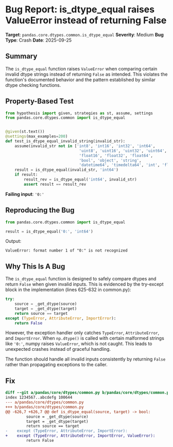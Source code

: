 # Bug Report: is_dtype_equal raises ValueError instead of returning False

**Target**: `pandas.core.dtypes.common.is_dtype_equal`
**Severity**: Medium
**Bug Type**: Crash
**Date**: 2025-09-25

## Summary

The `is_dtype_equal` function raises `ValueError` when comparing certain invalid dtype strings instead of returning `False` as intended. This violates the function's documented behavior and the pattern established by similar dtype checking functions.

## Property-Based Test

```python
from hypothesis import given, strategies as st, assume, settings
from pandas.core.dtypes.common import is_dtype_equal


@given(st.text())
@settings(max_examples=200)
def test_is_dtype_equal_invalid_string(invalid_str):
    assume(invalid_str not in ['int8', 'int16', 'int32', 'int64',
                                'uint8', 'uint16', 'uint32', 'uint64',
                                'float16', 'float32', 'float64',
                                'bool', 'object', 'string',
                                'datetime64', 'timedelta64', 'int', 'float'])
    result = is_dtype_equal(invalid_str, 'int64')
    if result:
        result_rev = is_dtype_equal('int64', invalid_str)
        assert result == result_rev
```

**Failing input**: `'0:'`

## Reproducing the Bug

```python
from pandas.core.dtypes.common import is_dtype_equal

result = is_dtype_equal('0:', 'int64')
```

Output:
```
ValueError: format number 1 of "0:" is not recognized
```

## Why This Is A Bug

The `is_dtype_equal` function is designed to safely compare dtypes and return `False` when given invalid inputs. This is evidenced by the try-except block in the implementation (lines 625-632 in common.py):

```python
try:
    source = _get_dtype(source)
    target = _get_dtype(target)
    return source == target
except (TypeError, AttributeError, ImportError):
    return False
```

However, the exception handler only catches `TypeError`, `AttributeError`, and `ImportError`. When `np.dtype()` is called with certain malformed strings like `'0:'`, numpy raises `ValueError`, which is not caught. This leads to unexpected crashes instead of graceful handling.

The function should handle all invalid inputs consistently by returning `False` rather than propagating exceptions to the caller.

## Fix

```diff
diff --git a/pandas/core/dtypes/common.py b/pandas/core/dtypes/common.py
index 1234567..abcdefg 100644
--- a/pandas/core/dtypes/common.py
+++ b/pandas/core/dtypes/common.py
@@ -626,7 +626,7 @@ def is_dtype_equal(source, target) -> bool:
         source = _get_dtype(source)
         target = _get_dtype(target)
         return source == target
-    except (TypeError, AttributeError, ImportError):
+    except (TypeError, AttributeError, ImportError, ValueError):
         return False
```